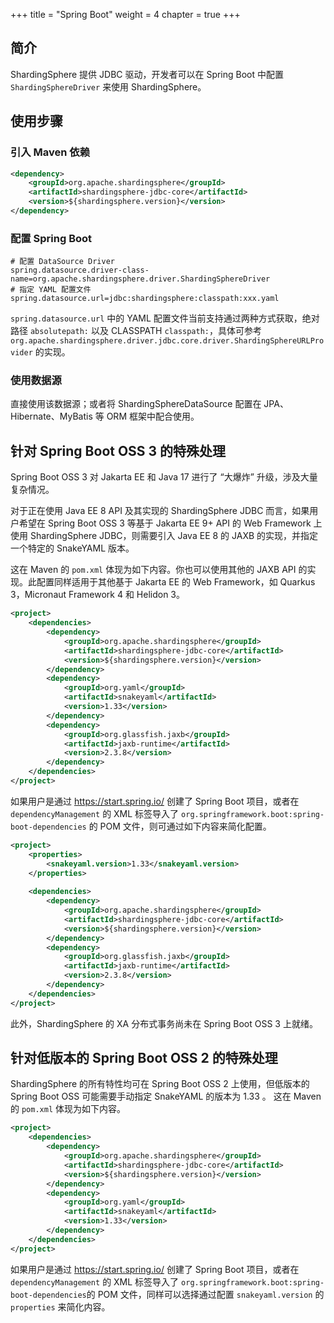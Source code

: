+++
title = "Spring Boot"
weight = 4
chapter = true
+++

## 简介

ShardingSphere 提供 JDBC 驱动，开发者可以在 Spring Boot 中配置 `ShardingSphereDriver` 来使用 ShardingSphere。

## 使用步骤

### 引入 Maven 依赖

```xml
<dependency>
    <groupId>org.apache.shardingsphere</groupId>
    <artifactId>shardingsphere-jdbc-core</artifactId>
    <version>${shardingsphere.version}</version>
</dependency>
```

### 配置 Spring Boot

```properties
# 配置 DataSource Driver
spring.datasource.driver-class-name=org.apache.shardingsphere.driver.ShardingSphereDriver
# 指定 YAML 配置文件
spring.datasource.url=jdbc:shardingsphere:classpath:xxx.yaml
```

`spring.datasource.url` 中的 YAML 配置文件当前支持通过两种方式获取，绝对路径 `absolutepath:` 以及 CLASSPATH `classpath:`，具体可参考 `org.apache.shardingsphere.driver.jdbc.core.driver.ShardingSphereURLProvider` 的实现。

### 使用数据源

直接使用该数据源；或者将 ShardingSphereDataSource 配置在 JPA、Hibernate、MyBatis 等 ORM 框架中配合使用。

## 针对 Spring Boot OSS 3 的特殊处理

Spring Boot OSS 3 对 Jakarta EE 和 Java 17 进行了 “大爆炸” 升级，涉及大量复杂情况。

对于正在使用 Java EE 8 API 及其实现的 ShardingSphere JDBC 而言，如果用户希望在 Spring Boot OSS 3 等基于 Jakarta EE 9+ API 的 Web 
Framework 上使用 ShardingSphere JDBC，则需要引入 Java EE 8 的 JAXB 的实现，并指定一个特定的 SnakeYAML 版本。

这在 Maven 的 `pom.xml` 体现为如下内容。你也可以使用其他的 JAXB API 的实现。此配置同样适用于其他基于 Jakarta EE 的 Web Framework，如 
Quarkus 3，Micronaut Framework 4 和 Helidon 3。

```xml
<project>
    <dependencies>
        <dependency>
            <groupId>org.apache.shardingsphere</groupId>
            <artifactId>shardingsphere-jdbc-core</artifactId>
            <version>${shardingsphere.version}</version>
        </dependency>
        <dependency>
            <groupId>org.yaml</groupId>
            <artifactId>snakeyaml</artifactId>
            <version>1.33</version>
        </dependency>
        <dependency>
            <groupId>org.glassfish.jaxb</groupId>
            <artifactId>jaxb-runtime</artifactId>
            <version>2.3.8</version>
        </dependency>
    </dependencies>
</project>
```

如果用户是通过 https://start.spring.io/ 创建了 Spring Boot 项目，或者在 `dependencyManagement` 的 XML 标签导入了 
`org.springframework.boot:spring-boot-dependencies` 的 POM 文件，则可通过如下内容来简化配置。

```xml
<project>
    <properties>
        <snakeyaml.version>1.33</snakeyaml.version>
    </properties>
    
    <dependencies>
        <dependency>
            <groupId>org.apache.shardingsphere</groupId>
            <artifactId>shardingsphere-jdbc-core</artifactId>
            <version>${shardingsphere.version}</version>
        </dependency>
        <dependency>
            <groupId>org.glassfish.jaxb</groupId>
            <artifactId>jaxb-runtime</artifactId>
            <version>2.3.8</version>
        </dependency>
    </dependencies>
</project>
```

此外，ShardingSphere 的 XA 分布式事务尚未在 Spring Boot OSS 3 上就绪。

## 针对低版本的 Spring Boot OSS 2 的特殊处理

ShardingSphere 的所有特性均可在 Spring Boot OSS 2 上使用，但低版本的 Spring Boot OSS 可能需要手动指定 SnakeYAML 的版本为 1.33 。 
这在 Maven 的 `pom.xml` 体现为如下内容。

```xml
<project>
    <dependencies>
        <dependency>
            <groupId>org.apache.shardingsphere</groupId>
            <artifactId>shardingsphere-jdbc-core</artifactId>
            <version>${shardingsphere.version}</version>
        </dependency>
        <dependency>
            <groupId>org.yaml</groupId>
            <artifactId>snakeyaml</artifactId>
            <version>1.33</version>
        </dependency>
    </dependencies>
</project>
```

如果用户是通过 https://start.spring.io/ 创建了 Spring Boot 项目，或者在 `dependencyManagement` 的 XML 标签导入了
`org.springframework.boot:spring-boot-dependencies`的 POM 文件，同样可以选择通过配置 `snakeyaml.version` 的 `properties` 
来简化内容。
